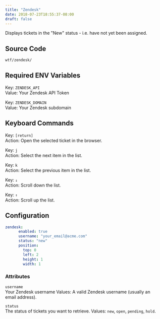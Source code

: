 ```yaml
---
title: "Zendesk"
date: 2018-07-23T18:55:37-08:00
draft: false
---
```


Displays tickets in the "New" status - i.e. have not yet been assigned.

## Source Code

```bash
wtf/zendesk/
```

## Required ENV Variables

<span class="caption">Key:</span> `ZENDESK_API` <br />
<span class="caption">Value:</span> Your Zendesk API Token

<span class="caption">Key:</span> `ZENDESK_DOMAIN` <br />
<span class="caption">Value:</span> Your Zendesk subdomain

## Keyboard Commands

<span class="caption">Key:</span> `[return]` <br />
<span class="caption">Action:</span> Open the selected ticket in the browser.

<span class="caption">Key:</span> `j` <br />
<span class="caption">Action:</span> Select the next item in the list.

<span class="caption">Key:</span> `k` <br />
<span class="caption">Action:</span> Select the previous item in the list.

<span class="caption">Key:</span> `↓` <br />
<span class="caption">Action:</span> Scroll down the list.

<span class="caption">Key:</span> `↑` <br />
<span class="caption">Action:</span> Scroll up the list.

## Configuration

```yaml
zendesk:
      enabled: true
      username: "your_email@acme.com"
      status: "new"
      position:
        top: 0
        left: 2
        height: 1
        width: 1
```

### Attributes

`username` <br />
Your Zendesk username
Values: A valid Zendesk username (usually an email address).

`status` <br />
The status of tickets you want to retrieve.
Values: `new`, `open`, `pending`, `hold`.
